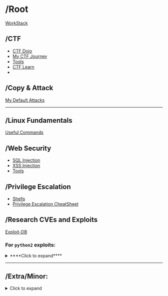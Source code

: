 # /Root
[WorkStack](https://github.com/PranjalBasak/Documentation/blob/main/WorkStack.md)

## /CTF 
* [CTF Dojo](ctfdojo.md)
* [My CTF Journey](my_ctf_journey.md)
* [Tools](ctf_tools.md)
* [CTF Learn](https://www.ctflearn.com)
* 
## /Copy & Attack
[My Default Attacks](Copy&Attack.md)

-----------------------------------------------------------------------------------------------------------
## /Linux Fundamentals
[Useful Commands](linux_commands.md)

## /Web Security
- [SQL Injection](sql_inj.md)
- [XSS Injection](xss.md)
- [Tools](webtools.md)

## /Privilege Escalation
- [Shells](Shells.md)
- [Privilege Escalation CheatSheet](https://gtfobins.github.io)

## /Research CVEs and Exploits
[Exploit-DB](https://www.exploit-db.com/)
### For `python2` exploits: 
<details>
  <summary>****Click to expand****</summary>

  You need to first install the following packages:
```bash
apt install 2to3
apt install python3-lib2to3
apt install python3-toolz
```
For windows just install 2to3
```cmd
pip install 2to3
```
Then, You can simply go to that directory your python file is in and type the following command:
```bash
2to3 ./filename.py
```

OR for writing the updated python 3 code to the existing file
```bash
2to3 . -w
```
This last will convert all the python files that are in the directory.

</details>



-------------------------------------------------------------------------------------------------------------



## /Extra/Minor:
<details>
  <summary>Click to expand</summary>

  ## Certificate Materials
[Google Cyber Security Certificate](google_cert.md)

  ### Career Path : Red Teamer
TryHackMe Path:
* [JR Penetration Tester](https://tryhackme.com/path/outline/jrpenetrationtester)
* [Offensive Pentesting](https://tryhackme.com/path/outline/pentesting)
* [Red Teamer](https://tryhackme.com/path/outline/redteaming)
* 
### TryHackMe Path Order
**Note** : Path Designed for A Beginner wishing to Explore All the Fields of Cyber Security
1. Introduction to Cyber Security Path

2. Pre Security Path playlist: 

3. Complete Beginner Path

4. Web Fundamentals Path

5. Security Engineer

6. SOC Level 1 Path

7. SOC Level 2 Path

8. Jr Penetration Tester Path

9. Offensive Pentesting Path

10. Red Teaming Path

11. Cyber Defense Path

12. Attacking and Defending AWS

13. CompTIA Pentest+ Path

<iframe src="https://www.linkedin.com/embed/feed/update/urn:li:ugcPost:7148366612616687616" height="856" width="504" frameborder="0" allowfullscreen="" title="Embedded post"></iframe>

### GSM Hacking
* [YouTube Channel](https://www.youtube.com/@RobVK8FOES)
* [Rumble [in case the channel gets banned]](https://rumble.com/user/RobVK8FOES)


</details>

